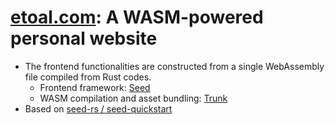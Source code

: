 # [etoal.com](https://etoal.com): A WASM-powered personal website

- The frontend functionalities are constructed from a single WebAssembly file compiled from Rust codes.
  - Frontend framework: [Seed](https://github.com/seed-rs/seed)
  - WASM compilation and asset bundling: [Trunk](https://github.com/thedodd/trunk)
- Based on [seed-rs / seed-quickstart](https://github.com/seed-rs/seed-quickstart)
